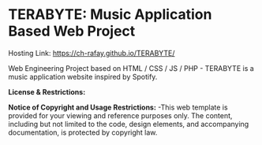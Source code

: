 # TERABYTE: Music Application Based Web Project

Hosting Link: https://ch-rafay.github.io/TERABYTE/

Web Engineering Project based on HTML / CSS / JS / PHP - TERABYTE is a music application website inspired by Spotify.



**License & Restrictions:**

**Notice of Copyright and Usage Restrictions:**
-This web template is provided for your viewing and reference purposes only. The content, including but not limited to the code, design elements, and accompanying documentation, is protected by copyright law.

